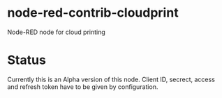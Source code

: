 # node-red-contrib-cloudprint
Node-RED node for cloud printing

# Status
Currently this is an Alpha version of this node. Client ID, secrect, access and refresh token have to be given by configuration.
